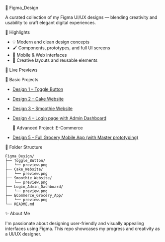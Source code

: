 🎨 Figma_Design

A curated collection of my Figma UI/UX designs — blending creativity and usability to craft elegant digital experiences.

📌 Highlights

- 💡 Modern and clean design concepts  
- 🖌️ Components, prototypes, and full UI screens  
- 📱 Mobile & Web interfaces  
- 🧩 Creative layouts and reusable elements

🔗 Live Previews

  🔹 Basic Projects

- [Design 1 – Toggle Button](https://www.figma.com/design/etq8mCdgjrYpP7KFuxXYp3/Toggle-Button?node-id=0-1&p=f&t=1KHGVxsvLfLtCwNn-0)
- [Design 2 – Cake Website](https://www.figma.com/design/vKshqFwvtWBSgQqTh9S27k/Cakie?node-id=0-1&p=f&t=OPsekfkOqojmRGPE-0)
- [Design 3 – Smoothie Website](https://www.figma.com/design/A2Tr29EqMFTgwmjBq79AiP/Juicy?node-id=0-1&p=f&t=vYBDqHy8iNlDvhLS-0)
- [Design 4 – Login page with Admin Dashboard](https://www.figma.com/design/Zp9J2Am3SpT7RZ2mS9rjQq/Admin-Dashboard?node-id=0-1&p=f&t=ljHGTUxHGR8k2Lz3-0)

  🔸 Advanced Project: E-Commerce
  
- [Design 5 – Full Grocery Mobile App (with Master prototyping)](https://www.figma.com/design/2JwLPCFZc9XG5hPtx0ryPC/Grocery-Mobile-App?node-id=43-170&t=9cbXz9dDtv5hwOdP-0)

📁 Folder Structure

    Figma_Design/
    ├── Toggle_Button/
    │   └── preview.png
    ├── Cake_Website/
    │   └── preview.png
    ├── Smoothie_Website/
    │   └── preview.png
    ├── Login_Admin_Dashboard/
    │   └── preview.png
    ├── ECommerce_Grocery_App/
    │   └── preview.png
    └── README.md

✨ About Me

I'm passionate about designing user-friendly and visually appealing interfaces using Figma. This repo showcases my progress and creativity as a UI/UX designer.


